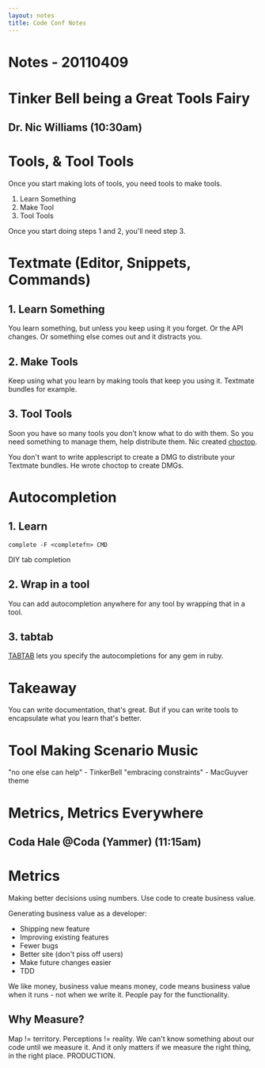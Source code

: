 ```yaml
---
layout: notes
title: Code Conf Notes
---
```


Notes - 20110409
===============================================================================

# Tinker Bell being a Great Tools Fairy

## Dr. Nic Williams (10:30am)

# Tools, & Tool Tools

Once you start making lots of tools, you need tools to make tools.

1. Learn Something
2. Make Tool
3. Tool Tools

Once you start doing steps 1 and 2, you'll need step 3.

# Textmate (Editor, Snippets, Commands)

## 1. Learn Something

You learn something, but unless you keep using it you forget.  Or the API changes.  Or something else comes out and it distracts you.

## 2. Make Tools

Keep using what you learn by making tools that keep you using it.  Textmate bundles for example.

## 3. Tool Tools

Soon you have so many tools you don't know what to do with them.  So you need something to manage them, help distribute them.  Nic created [choctop](http://drnic.github.com/choctop/).

You don't want to write applescript to create a DMG to distribute your Textmate bundles.  He wrote choctop to create DMGs.

# Autocompletion

## 1. Learn

`complete -F <completefn> CMD`
	
DIY tab completion

## 2. Wrap in a tool

You can add autocompletion anywhere for any tool by wrapping that in a tool.

## 3. tabtab

[TABTAB](https://github.com/drnic/tabtab) lets you specify the autocompletions for any gem in ruby.

# Takeaway

You can write documentation, that's great.  But if you can write tools to encapsulate what you learn that's better.

# Tool Making Scenario Music

"no one else can help" - TinkerBell
"embracing constraints" - MacGuyver theme


# Metrics, Metrics Everywhere

## Coda Hale @Coda (Yammer) (11:15am)

# Metrics

Making better decisions using numbers.  Use code to create business value.

Generating business value as a developer:

* Shipping new feature
* Improving existing features
* Fewer bugs
* Better site (don't piss off users)
* Make future changes easier
* TDD

We like money, business value means money, code means business value when it runs - not when we write it.  People pay for the functionality.

## Why Measure?

Map != territory.  Perceptions != reality.  We can't know something about our code until we measure it.  And it only matters if we measure the right thing, in the right place. PRODUCTION.